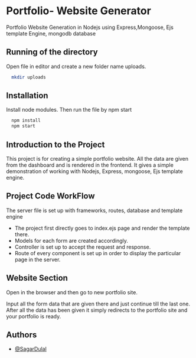 
# Portfolio- Website Generator
Portfolio Website Generation in Nodejs using Express,Mongoose, Ejs template Engine, mongodb database



## Running of the directory

Open file in editor and create a new folder name uploads. 

```bash
  mkdir uploads
```
## Installation

Install node modules. Then run the file by npm start
```bash
  npm install
  npm start
```
    
## Introduction to the Project

This project is for creating a simple portfolio website. 
All the data are given from the dashboard and is rendered in the frontend. 
It gives a simple demonstration of working with Nodejs, Express, mongoose, Ejs template engine.

## Project Code WorkFlow

The server file is set up with frameworks, routes, database and template engine 

- The project first directly goes to index.ejs page and render the template there. 
- Models for each form are created accordingly. 
- Controller is set up to accept the request and response.
- Route of every component is set up in order to display the particular page in the server. 


## Website Section
Open in the browser and then go to new portfolio site.

Input all the form data that are given there and just continue till the last one.
After all the data has been given it simply redirects to the portfolio site and your portfolio is ready.

## Authors

- [@SagarDulal](https://github.com/SagarDulal/)

  
